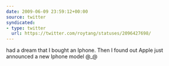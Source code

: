 ```yaml
---
date: 2009-06-09 23:59:12+00:00
source: twitter
syndicated:
- type: twitter
  url: https://twitter.com/roytang/statuses/2096427698/
---
```


had a dream that I bought an Iphone. Then I found out Apple just announced a new Iphone model @_@